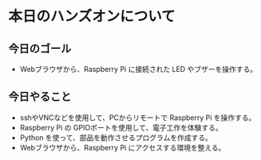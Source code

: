# 本日のハンズオンについて
## 今日のゴール

* Webブラウザから、Raspberry Pi に接続された LED やブザーを操作する。

## 今日やること
* sshやVNCなどを使用して、PCからリモートで Raspberry Pi を操作する。
* Raspberry Pi の GPIOポートを使用して、電子工作を体験する。
* Python を使って、部品を動作させるプログラムを作成する。
* Webブラウザから、Raspberry Pi にアクセスする環境を整える。